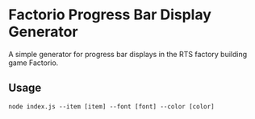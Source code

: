 # Factorio Progress Bar Display Generator
A simple generator for progress bar displays in the RTS factory building game
Factorio.

## Usage
```node index.js --item [item] --font [font] --color [color]```